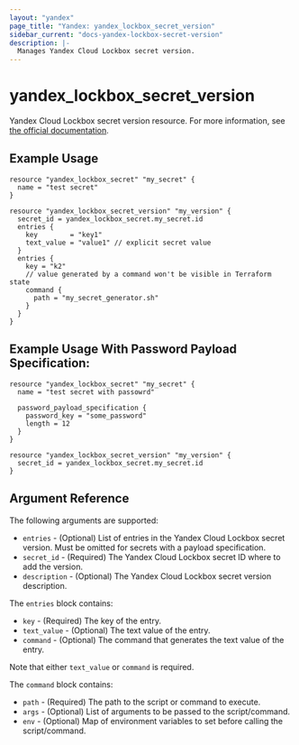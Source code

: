 ```yaml
---
layout: "yandex"
page_title: "Yandex: yandex_lockbox_secret_version"
sidebar_current: "docs-yandex-lockbox-secret-version"
description: |-
  Manages Yandex Cloud Lockbox secret version.
---
```


# yandex\_lockbox\_secret\_version

Yandex Cloud Lockbox secret version resource. For more information, see
[the official documentation](https://cloud.yandex.com/en/docs/lockbox/).

## Example Usage

```hcl
resource "yandex_lockbox_secret" "my_secret" {
  name = "test secret"
}

resource "yandex_lockbox_secret_version" "my_version" {
  secret_id = yandex_lockbox_secret.my_secret.id
  entries {
    key        = "key1"
    text_value = "value1" // explicit secret value
  }
  entries {
    key = "k2"
    // value generated by a command won't be visible in Terraform state
    command {
      path = "my_secret_generator.sh"
    }
  }
}
```

## Example Usage With Password Payload Specification:

```hcl
resource "yandex_lockbox_secret" "my_secret" {
  name = "test secret with passowrd"

  password_payload_specification {
    password_key = "some_password"
    length = 12
  }
}

resource "yandex_lockbox_secret_version" "my_version" {
  secret_id = yandex_lockbox_secret.my_secret.id
}
```

## Argument Reference

The following arguments are supported:

* `entries` - (Optional) List of entries in the Yandex Cloud Lockbox secret version. Must be omitted for secrets with a payload specification.
* `secret_id` - (Required) The Yandex Cloud Lockbox secret ID where to add the version.
* `description` - (Optional) The Yandex Cloud Lockbox secret version description.

The `entries` block contains:

* `key` - (Required) The key of the entry.
* `text_value` - (Optional) The text value of the entry.
* `command` - (Optional) The command that generates the text value of the entry.

Note that either `text_value` or `command` is required.

The `command` block contains:

* `path` - (Required) The path to the script or command to execute.
* `args` - (Optional) List of arguments to be passed to the script/command.
* `env` - (Optional) Map of environment variables to set before calling the script/command.
